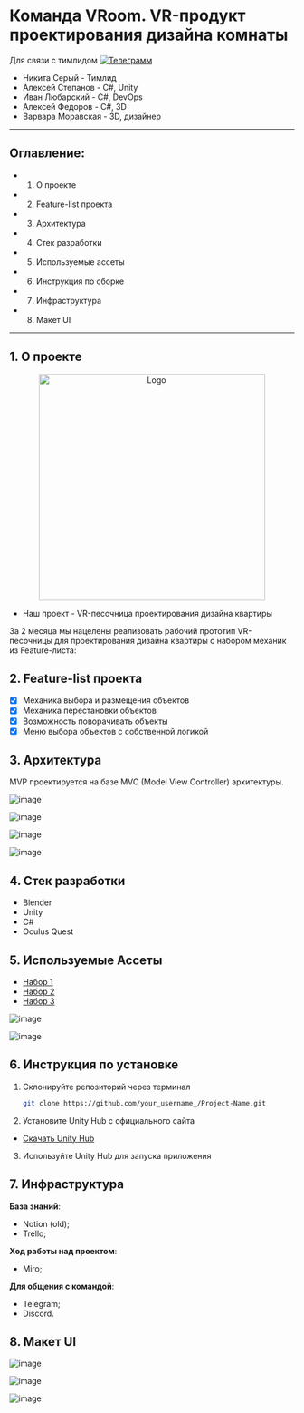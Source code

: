 # Команда VRoom. VR-продукт проектирования дизайна комнаты

Для связи с тимлидом [![Телеграмм](https://img.shields.io/badge/Пиши-В%20Telegram-0088cc)](https://t.me/hukumkass)

- Никита Серый - Тимлид
- Алексей Степанов - С#, Unity
- Иван Любарский - С#, DevOps 
- Алексей Федоров - C#, 3D
- Варвара Моравская - 3D, дизайнер

***

## Оглавление:       
 
- 1. О проекте    
- 2. Feature-list проекта    
- 3. Архитектура
- 4. Стек разработки
- 5. Используемые ассеты
- 6. Инструкция по сборке
- 7. Инфраструктура
- 8. Макет UI
  
***

## 1. О проекте

<!-- PROJECT LOGO -->

<div align="center">
  <a>
    <img src="Assets/Art/photo16779499525.png" alt="Logo" width="400" height="400">
  </a>

</div>


- Наш проект - VR-песочница проектирования дизайна квартиры

За 2 месяца мы нацелены реализовать рабочий прототип VR-песочницы для проектирования дизайна квартиры с набором механик из Feature-листа: 

## 2. Feature-list проекта

- [x] Механика выбора и размещения объектов
- [x] Механика перестановки объектов
- [x] Возможность поворачивать объекты
- [x] Меню выбора объектов с собственной логикой

## 3. Архитектура

MVP проектируется на базе MVC (Model View Controller) архитектуры.

![image](https://user-images.githubusercontent.com/113284506/232177892-b261d85e-49b2-4074-8aba-f3f9f5d6dc08.png)

![image](https://user-images.githubusercontent.com/113284506/232178091-e4baaf83-90b1-417b-9606-49e677037c52.png)

![image](https://user-images.githubusercontent.com/113284506/232178130-88a613c1-5c70-4e33-9d02-e9d00f3903c3.png)

![image](https://user-images.githubusercontent.com/113284506/222925566-cf4e3ac8-9570-40a7-a30a-4619838f9f21.png)




## 4. Стек разработки

- Blender
- Unity
- C#
- Oculus Quest

## 5. Используемые Ассеты

- [Набор 1](https://assetstore.unity.com/packages/3d/props/furniture/big-furniture-pack-7717)
- [Набор 2](https://assetstore.unity.com/packages/3d/props/furniture/modular-sofa-free-189368)
- [Набор 3](https://assetstore.unity.com/packages/3d/props/furniture/table-with-chairs-x3-free-101246)

![image](https://user-images.githubusercontent.com/113284506/232177664-bcf1d55c-7cc3-4d8e-8d73-e8c324dec99f.png)

![image](https://user-images.githubusercontent.com/113284506/232177709-7ce0a433-d261-41e7-91c7-4015194eb0dd.png)


## 6. Инструкция по установке



1. Склонируйте репозиторий через терминал

   ```sh
   git clone https://github.com/your_username_/Project-Name.git
   ```

2. Установите Unity Hub с официального сайта

- [Скачать Unity Hub](https://unity.com/ru/download)

3. Используйте Unity Hub для запуска приложения


## 7. Инфраструктура

**База знаний**:
- Notion (old);
- Trello;

**Ход работы над проектом**:
- Miro;

**Для общения с командой**:
- Telegram;
- Discord.


## 8. Макет UI


![image](https://user-images.githubusercontent.com/113284506/222925385-1f205a7b-59d5-4f43-bf14-1e28245dd520.png)

![image](https://user-images.githubusercontent.com/113284506/232177941-748554da-9496-4b89-b370-aa3a4db7d45e.png)

![image](https://user-images.githubusercontent.com/113284506/232178004-e91bc6e8-4c58-46c5-bdca-5f3a9b7ee629.png)

